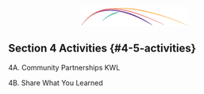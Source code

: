 <div style="text-align:center"><img src="/logo/Connectedlib-Logo-Graph.png"></div>

## Section 4 Activities {#4-5-activities}

4A. Community Partnerships KWL

4B. Share What You Learned
